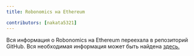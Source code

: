 ```yaml
---
title: Robonomics на Ethereum

contributors: [nakata5321]
---
```


Вся информация о Robonomics на Ethereum переехала в репозиторий GitHub. Вся необходимая информация может быть найдена [здесь.](https://github.com/airalab/Robonomics_on_Ethereum_Wiki)